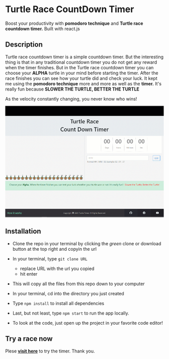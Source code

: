 # Turtle Race CountDown Timer

Boost your productivity with **pomodoro technique** and **Turtle race countdown timer.** Built with react.js

## Description

Turtle race countdown timer is a simple countdown timer. But the interesting thing is that in any traditional countdown timer you do not get any reward when the timer finishes. But in the Turtle race countdown timer you can choose your **ALPHA** turtle in your mind before starting the timer. After the race finishes you can see how your turtle did and check your luck. It kept me using the **pomodoro technique** more and more as well as the **timer.** It's really fun because **SLOWER THE TURTLE, BETTER THE TURTLE**

As the velocity constantly changing, you never know who wins!


   ![Turtle Timer GIF](demo/timerdemo.gif)

## Installation

-   Clone the repo in your terminal by clicking the _green_ clone or download button at the top right and copyin the url
-   In your terminal, type `git clone URL`
    -   replace URL with the url you copied
    -   hit enter
-   This will copy all the files from this repo down to your computer
-   In your terminal, cd into the directory you just created
-   Type `npm install` to install all dependencies
-   Last, but not least, type `npm start` to run the app locally.

-   To look at the code, just open up the project in your favorite code editor!

## Try a race now

Plese **[visit here](https://sudiptobaral.com/turtle-timer/)** to try the timer. Thank you.
